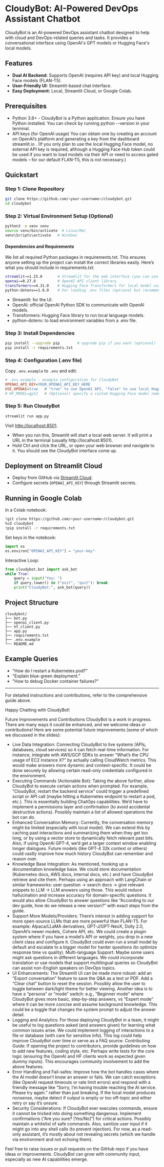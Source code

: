 
# CloudyBot: AI-Powered DevOps Assistant Chatbot

CloudyBot is an AI-powered DevOps assistant chatbot designed to help with cloud and DevOps-related queries and tasks. It provides a conversational interface using OpenAI's GPT models or Hugging Face's local models.

## Features

- **Dual AI Backend:** Supports OpenAI (requires API key) and local Hugging Face models (FLAN-T5).
- **User-Friendly UI:** Streamlit-based chat interface.
- **Easy Deployment:** Local, Streamlit Cloud, or Google Colab.

## Prerequisites

- Python 3.8+ - CloudyBot is a Python application. Ensure you have Python installed. You can check by running python --version in your terminal.
- API keys (for OpenAI usage) You can obtain one by creating an account on OpenAI’s platform and generating a key from the dashboard​
streamlit.io
. (If you only plan to use the local Hugging Face model, no external API key is required, although a Hugging Face Hub token could be used if you want to load models via their API or need to access gated models – for our default FLAN-T5, this is not necessary.)

## Quickstart

### Step 1: Clone Repository
```bash
git clone https://github.com/<your-username>/cloudybot.git
cd cloudybot
```

### Step 2: Virtual Environment Setup (Optional)
```bash
python3 -m venv venv
source venv/bin/activate  # Linux/Mac
venv\Scripts\activate   # Windows
```

#### Dependencies and Requirements
We list all required Python packages in requirements.txt. This ensures anyone setting up the project can install the correct libraries easily. Here’s what you should include in requirements.txt:
```bash
streamlit==1.25.0       # Streamlit for the web interface (you can use the latest version)
openai==0.27.8          # OpenAI API client library
transformers==4.31.0    # Hugging Face Transformers for local model usage
python-dotenv==1.0.0    # For loading .env files (optional but recommended)
```

- Streamlit: for the UI.
- OpenAI: official OpenAI Python SDK to communicate with OpenAI models.
- Transformers: Hugging Face library to run local language models.
- python-dotenv: to load environment variables from a .env file.

### Step 3: Install Dependencies
```bash
pip install --upgrade pip        # upgrade pip if you want (optional)
pip install -r requirements.txt
```

### Step 4: Configuration (.env file)
Copy `.env.example` to `.env` and edit:
```ini
# .env.example - example configuration for CloudyBot
OPENAI_API_KEY=YOUR_OPENAI_API_KEY_HERE
USE_OPENAI=true   # "true" to use OpenAI API, "false" to use local Hugging Face model
# HF_MODEL=gpt2   # (Optional) specify a custom Hugging Face model name if desired


```

### Step 5: Run CloudyBot
```bash
streamlit run app.py
```

Visit [http://localhost:8501](http://localhost:8501).
- When you run this, Streamlit will start a local web server. It will print a URL in the terminal (usually http://localhost:8501).
- Hold Ctrl and click the URL, or open your web browser and navigate to it. You should see the CloudyBot interface come up.


## Deployment on Streamlit Cloud

- Deploy from GitHub via [Streamlit Cloud](https://streamlit.io).
- Configure secrets (`OPENAI_API_KEY`) through Streamlit secrets.

## Running in Google Colab

In a Colab notebook:
```bash
!git clone https://github.com/<your-username>/cloudybot.git
%cd cloudybot
!pip install -r requirements.txt
```

Set keys in the notebook:
```python
import os
os.environ["OPENAI_API_KEY"] = "your-key"
```

Interactive Loop:
```python
from cloudybot.bot import ask_bot
while True:
    query = input("You: ")
    if query.lower() in ("exit", "quit"): break
    print("CloudyBot:", ask_bot(query))
```

## Project Structure

```
cloudybot/
├── bot.py
├── openai_client.py
├── hf_client.py
├── app.py
├── requirements.txt
├── .env.example
└── README.md
```

## Example Queries

- "How do I restart a Kubernetes pod?"
- "Explain blue-green deployment."
- "How to debug Docker container failures?"

---

For detailed instructions and contributions, refer to the comprehensive guide above.

Happy Chatting with CloudyBot!

Future Improvements and Contributions
CloudyBot is a work in progress. There are many ways it could be enhanced, and we welcome ideas or contributions! Here are some potential future improvements (some of which we discussed in the slides):
- Live Data Integration: Connecting CloudyBot to live systems (APIs, databases, cloud services) so it can fetch real-time information. For instance, integrate with AWS/GCP SDKs to answer “What’s the CPU usage of EC2 instance X?” by actually calling CloudWatch metrics. This would make answers more dynamic and context-specific. It could be done securely by allowing certain read-only credentials configured in the environment.
- Executing Commands (Actionable Bot): Taking the above further, allow CloudyBot to execute certain actions when prompted. For example, “CloudyBot, restart the backend service” could trigger a predefined script or API call (maybe hitting a Kubernetes endpoint to restart a pod, etc.). This is essentially building ChatOps capabilities. We’d have to implement a permissions layer and confirmation (to avoid accidental destructive actions). Possibly maintain a list of allowed operations the bot can do.
- Enhanced Conversation Memory: Currently, the conversation memory might be limited (especially with local model). We can extend this by caching past interactions and summarizing them when they get too long, or by using a vector store to dynamically fetch relevant past bits. Also, if using OpenAI GPT-4, we’d get a larger context window enabling longer dialogues. Future models (like GPT-4 32k context or others) could vastly improve how much history CloudyBot can remember and reason over.
- Knowledge Base Integration: As mentioned, hooking up a documentation knowledge base. We could store documentation (Kubernetes docs, AWS docs, internal docs, etc.) and have CloudyBot retrieve and cite them. Perhaps using an approach with LangChain or similar frameworks: user question -> search docs -> give relevant snippets to LLM -> LLM answers using those. This would reduce hallucination and increase accuracy for domain-specific questions. It would also allow CloudyBot to answer questions like “According to our dev guide, how do we release a new version?” with exact steps from the guide.
- Support More Models/Providers: There’s interest in adding support for more open-source LLMs that are more powerful than FLAN-T5. For example: Alpaca/LLaMA derivatives, GPT-J/GPT-NeoX, Dolly 2.0, OpenAI’s newer models, Cohere API, etc. We could create a plugin system where if you have a model’s API or weights, you drop in a new client class and configure it. CloudyBot could even run a small model by default and escalate to a bigger model for harder questions (to optimize response time vs quality).
Multi-language Support: Maybe some users might ask questions in different languages. We could incorporate translation or use models that support multilingual queries so CloudyBot can assist non-English speakers on DevOps topics.
- UI Enhancements: The Streamlit UI can be made more robust: add an “Export conversation” feature to save the Q&A as a text or PDF. Add a “Clear chat” button to reset the session. Possibly allow the user to toggle between dark/light theme for better viewing. Another idea is to have a “persona” or “mode” switch: e.g., “Beginner mode” where CloudyBot gives more basic, step-by-step answers, vs “Expert mode” where it can be more concise and assume background knowledge. This could be a toggle that changes the system prompt to adjust the answer detail.
- Logging and Analytics: For those deploying CloudyBot in a team, it might be useful to log questions asked (and answers given) for learning what common issues arise. We could implement logging of interactions to a file or database (with care for sensitive info). This log could help improve CloudyBot over time or serve as a FAQ source.
Contributing Guide: If opening the project to contributors, provide guidelines on how to add new features, coding style, etc. Perhaps write tests for the core logic (ensuring the OpenAI and HF clients work as expected given dummy inputs). This encourages community involvement to add the above features.
- Error Handling and Fail-safes: Improve how the bot handles cases where the AI model doesn’t know an answer or fails. We can catch exceptions (like OpenAI request timeouts or rate limit errors) and respond with a friendly message like “Sorry, I’m having trouble reaching the AI service. Please try again.” rather than just breaking. If the local model produces nonsense, maybe detect if output is empty or too off-topic and either retry or say it’s unsure.
- Security Considerations: If CloudyBot ever executes commands, ensure it cannot be tricked into doing something dangerous. Implement confirmations (“Are you sure? [Yes/No]”) for critical actions. Possibly maintain a whitelist of safe commands. Also, sanitize user input if it might go into any shell calls (to prevent injection). For now, as a read-only assistant, it’s mostly about not revealing secrets (which we handle via environment and not echoing them).

Feel free to raise issues or pull requests on the GitHub repo if you have ideas or improvements. CloudyBot can grow with community input, especially as new AI capabilities emerge.